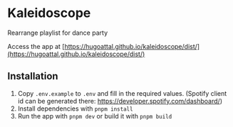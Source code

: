# Kaleidoscope

Rearrange playlist for dance party

Access the app at [https://hugoattal.github.io/kaleidoscope/dist/](https://hugoattal.github.io/kaleidoscope/dist/)

## Installation

1. Copy `.env.example` to `.env` and fill in the required values. (Spotify client id can be generated there: https://developer.spotify.com/dashboard/)
2. Install dependencies with `pnpm install`
3. Run the app with `pnpm dev` or build it with `pnpm build`
